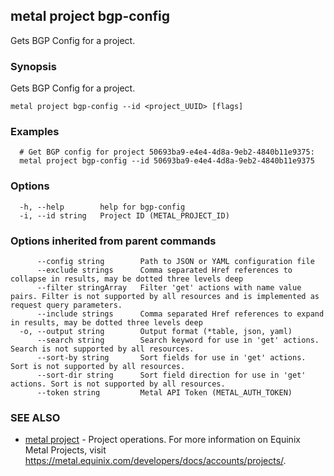 ## metal project bgp-config

Gets BGP Config for a project.

### Synopsis

Gets BGP Config for a project.

```
metal project bgp-config --id <project_UUID> [flags]
```

### Examples

```
  # Get BGP config for project 50693ba9-e4e4-4d8a-9eb2-4840b11e9375:
  metal project bgp-config --id 50693ba9-e4e4-4d8a-9eb2-4840b11e9375
```

### Options

```
  -h, --help        help for bgp-config
  -i, --id string   Project ID (METAL_PROJECT_ID)
```

### Options inherited from parent commands

```
      --config string        Path to JSON or YAML configuration file
      --exclude strings      Comma separated Href references to collapse in results, may be dotted three levels deep
      --filter stringArray   Filter 'get' actions with name value pairs. Filter is not supported by all resources and is implemented as request query parameters.
      --include strings      Comma separated Href references to expand in results, may be dotted three levels deep
  -o, --output string        Output format (*table, json, yaml)
      --search string        Search keyword for use in 'get' actions. Search is not supported by all resources.
      --sort-by string       Sort fields for use in 'get' actions. Sort is not supported by all resources.
      --sort-dir string      Sort field direction for use in 'get' actions. Sort is not supported by all resources.
      --token string         Metal API Token (METAL_AUTH_TOKEN)
```

### SEE ALSO

* [metal project](metal_project.md)	 - Project operations. For more information on Equinix Metal Projects, visit https://metal.equinix.com/developers/docs/accounts/projects/.

